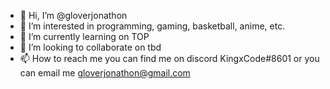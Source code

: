 - 👋 Hi, I’m @gloverjonathon
- 👀 I’m interested in programming, gaming, basketball, anime, etc.
- 🌱 I’m currently learning on TOP
- 💞️ I’m looking to collaborate on tbd
- 📫 How to reach me you can find me on discord KingxCode#8601 or you can email me gloverjonathon@gmail.com

<!---
gloverjonathon/gloverjonathon is a ✨ special ✨ repository because its `README.md` (this file) appears on your GitHub profile.
You can click the Preview link to take a look at your changes.
--->
